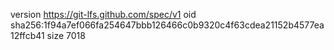 version https://git-lfs.github.com/spec/v1
oid sha256:1f94a7ef066fa254647bbb126466c0b9320c4f63cdea21152b4577ea12ffcb41
size 7018
